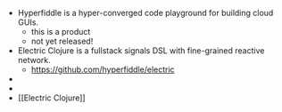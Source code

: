 - Hyperfiddle is a hyper-converged code playground for building cloud GUIs.
	- this is a product
	- not yet released!
- Electric Clojure is a fullstack signals DSL with fine-grained reactive network.
	- https://github.com/hyperfiddle/electric
-
-
- [[Electric Clojure]]